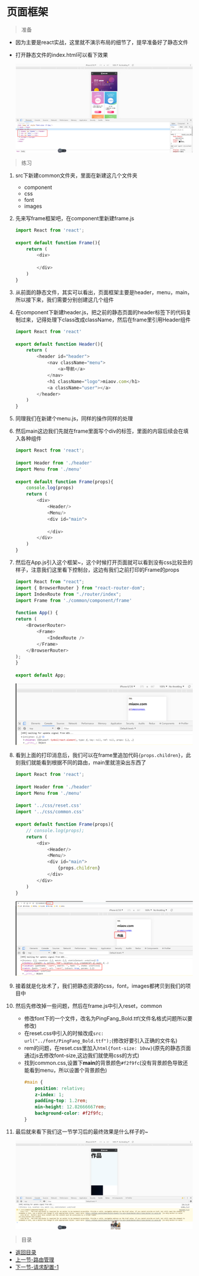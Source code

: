 # 页面框架

> 准备

* 因为主要是react实战，这里就不演示布局的细节了，提早准备好了静态文件

* 打开静态文件的index.html可以看下效果

    ![](./images/静态文件展示.jpg)

> 练习
1. src下新建common文件夹，里面在新建这几个文件夹
    * component
    * css
    * font
    * images

2. 先来写frame框架吧，在component里新建frame.js 
    ```js
    import React from 'react';

    export default function Frame(){
        return (
            <div>
                
            </div>
        )
    }    
    ```
3. 从前面的静态文件，其实可以看出，页面框架主要是header，menu，main，所以接下来，我们需要分别创建这几个组件
4. 在component下新建header.js，把之前的静态页面的header标签下的代码复制过来，记得处理下class改成className，然后在frame里引用Header组件
    ```js
    import React from 'react'

    export default function Header(){
        return (
            <header id="header">
                <nav className="menu">
                    <a>导航</a>
                </nav>
                <h1 className="logo">miaov.com</h1>
                <a className="user"></a>
            </header>
        )
    }       
    ```  
5. 同理我们在新建个menu.js，同样的操作同样的处理   
6. 然后main这边我们先就在frame里面写个div的标签，里面的内容后续会在填入各种组件 
    ```js
    import React from 'react';

    import Header from './header'
    import Menu from './menu'

    export default function Frame(props){
        console.log(props)
        return (
            <div>
                <Header/>
                <Menu/>
                <div id="main">

                </div>
            </div>
        )
    }    
    ```
7. 然后在App.js引入这个框架~，这个时候打开页面就可以看到没有css比较丑的样子，注意我们这里看下控制台，这边有我们之前打印的Frame的props
    ```js
    import React from "react";
    import { BrowserRouter } from "react-router-dom";
    import IndexRoute from "./router/index";
    import Frame from './common/component/frame'

    function App() {
    return (
        <BrowserRouter>
            <Frame>
                <IndexRoute />
            </Frame>
        </BrowserRouter> 
    );
    }

    export default App;

    ```    

    ![](./images/frame下的props.jpg)

8. 看到上面的打印消息后，我们可以在frame里追加代码`{props.children}`，此刻我们就能看到根据不同的路由，main里就渲染出东西了
    ```js
    import React from 'react';

    import Header from './header'
    import Menu from './menu'

    import '../css/reset.css'
    import '../css/common.css'

    export default function Frame(props){
        // console.log(props);
        return (
            <div>
                <Header/>
                <Menu/>
                <div id="main">
                    {props.children}
                </div>
            </div>
        )
    }    
    ```

    ![](./images/渲染main.jpg)

9. 接着就是化妆术了，我们把静态资源的css，font，images都拷贝到我们的项目中  
10. 然后先修改掉一些问题，然后在frame.js中引入reset，common
    * 修改font下的一个文件，改名为PingFang_Bold.ttf(文件名格式问题所以要修改)
    * 在reset.css中引入的时候改成`src: url("../font/PingFang_Bold.ttf");`(修改好要引入正确的文件名)
    * rem的问题，在reset.css里加入`html{font-size: 10vw}`(原先的静态页面通过js去修改font-size,这边我们就使用css的方式)
    * 找到common.css,设置下**main**的背景颜色`#f2f9fc`(没有背景颜色导致还能看到menu，所以设置个背景颜色)
        ```css
        #main {
            position: relative;
            z-index: 1;
            padding-top: 1.2rem;
            min-height: 12.82666667rem;
            background-color: #f2f9fc;
        }
        ```

11. 最后就来看下我们这一节学习后的最终效果是什么样子的~

    ![](./images/最终效果.jpg)


> 目录

* [返回目录](../../README.md)
* [上一节-路由管理](../day-19/路由管理.md)
* [下一节-请求配置-1](../day-21/请求配置-1.md)